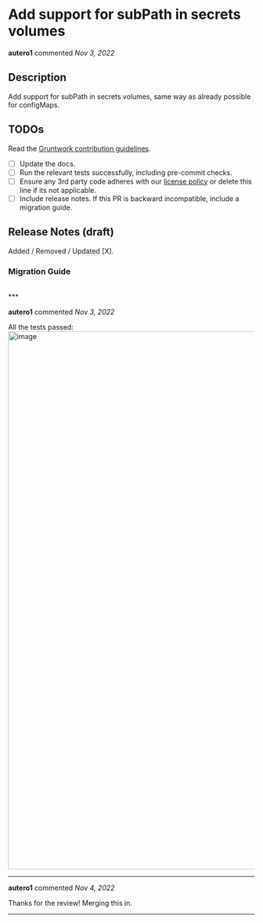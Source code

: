 # Add support for subPath in secrets volumes

**autero1** commented *Nov 3, 2022*

<!-- Prepend '[WIP]' to the title if this PR is still a work-in-progress. Remove it when it is ready for review! -->

## Description

Add support for subPath in secrets volumes, same way as already possible for configMaps.

<!-- Description of the changes introduced by this PR. -->

## TODOs

Read the [Gruntwork contribution guidelines](https://gruntwork.notion.site/Gruntwork-Coding-Methodology-02fdcd6e4b004e818553684760bf691e).

- [ ] Update the docs.
- [ ] Run the relevant tests successfully, including pre-commit checks.
- [ ] Ensure any 3rd party code adheres with our [license policy](https://www.notion.so/gruntwork/Gruntwork-licenses-and-open-source-usage-policy-f7dece1f780341c7b69c1763f22b1378) or delete this line if its not applicable.
- [ ] Include release notes. If this PR is backward incompatible, include a migration guide.

## Release Notes (draft)

<!-- One-line description of the PR that can be included in the final release notes. -->
Added / Removed / Updated [X].

### Migration Guide

<!-- Important: If you made any backward incompatible changes, then you must write a migration guide! -->

<br />
***


**autero1** commented *Nov 3, 2022*

All the tests passed:
<img width="1097" alt="image" src="https://user-images.githubusercontent.com/6671489/199782126-886a0cc1-d8e5-46a6-8751-940a7576504f.png">

***

**autero1** commented *Nov 4, 2022*

Thanks for the review! Merging this in. 
***

